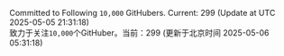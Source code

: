 Committed to Following `10,000` GitHubers. Current: <!-- FOLLOWING_COUNT -->299<!-- FOLLOWING_COUNT --> (Update at UTC <!-- LAST_UPDATED -->2025-05-05 21:31:18<!-- LAST_UPDATED -->)<br>
致力于关注`10,000`个GitHuber。当前：<!-- FOLLOWING_COUNT -->299<!-- FOLLOWING_COUNT --> (更新于北京时间 <!-- LAST_UPDATED_CST -->2025-05-06 05:31:18<!-- LAST_UPDATED_CST -->)
